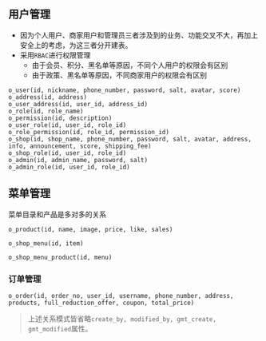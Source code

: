 ## 用户管理
- 因为个人用户、商家用户和管理员三者涉及到的业务、功能交叉不大，再加上安全上的考虑，为这三者分开建表。
- 采用`RBAC`进行权限管理
	- 由于会员、积分、黑名单等原因，不同个人用户的权限会有区别
	- 由于政策、黑名单等原因，不同商家用户的权限会有区别
```
o_user(id, nickname, phone_number, password, salt, avatar, score)
o_address(id, address)
o_user_address(id, user_id, address_id)
o_role(id, role_name)
o_permission(id, description)
o_user_role(id, user_id, role_id)
o_role_permission(id, role_id, permission_id)
o_shop(id, shop_name, phone_number, password, salt, avatar, address, info, announcement, score, shipping_fee)
o_shop_role(id, user_id, role_id)
o_admin(id, admin_name, password, salt)
o_admin_role(id, user_id, role_id)
```

## 菜单管理
菜单目录和产品是多对多的关系
```
o_product(id, name, image, price, like, sales)
```
```
o_shop_menu(id, item)
```
```
o_shop_menu_product(id, menu)
```
### 订单管理

```
o_order(id, order_no, user_id, username, phone_number, address, products, full_reduction_offer, coupon, total_price)
```

> 上述关系模式皆省略`create_by, modified_by, gmt_create, gmt_modified`属性。
<!--stackedit_data:
eyJoaXN0b3J5IjpbMTkxODE3NzI3NywxMjI4NTUwODQ0LC0xMT
IxOTM3NDk5LDE5NDQ1MDg3NDYsLTg0MDg0NTIwOCwtOTUzNzg5
ODQxLC0xNDc5Mjk2NTI5LC0xMTEyMTA4OTA4LDE0MjA5NzYwOD
ksLTcyMjgwNDI0NSwtMjEyMzg3NjAzMSwtMTcxODIxNDE1LC0x
Njk4MDg0OTE0LC0xODUzNjgxMDQwLDE2NDE5Njc1ODIsMjExNj
E1MzA4NiwtMTkyMTQyMTY5Nl19
-->